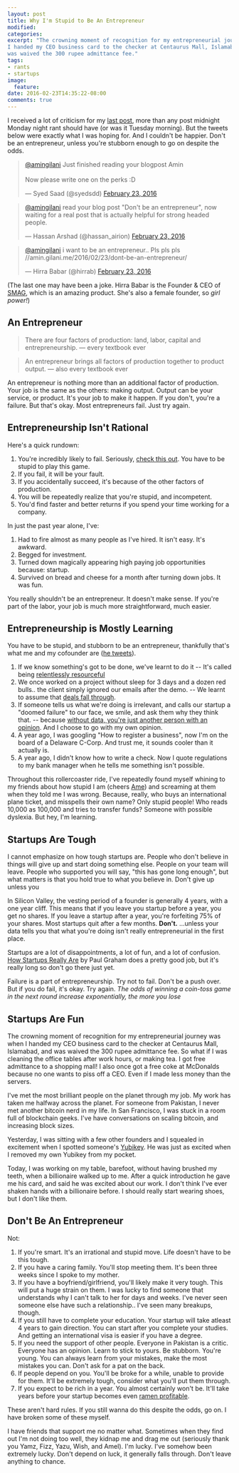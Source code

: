 ```yaml
---
layout: post
title: Why I'm Stupid to Be An Entrepreneur
modified:
categories:
excerpt: "The crowning moment of recognition for my entrepreneurial journey was when
I handed my CEO business card to the checker at Centaurus Mall, Islamabad, and
was waived the 300 rupee admittance fee."
tags:
- rants
- startups
image:
  feature:
date: 2016-02-23T14:35:22-08:00
comments: true
---
```

I received a lot of criticism for my [last post](http://amin.gilani.me/2016/02/23/dont-be-an-entrepreneur/), more than any post midnight Monday night rant should have (or was it Tuesday morning). But
the tweets below were exactly what I was hoping for. And I couldn't be happier.
Don't be an entrepreneur, unless you're stubborn enough to go on despite the odds.

<blockquote class="twitter-tweet" data-lang="en"><p lang="en" dir="ltr"><a href="https://twitter.com/amingilani">@amingilani</a> Just finished reading your blogpost Amin <br><br>Now please write one on the perks :D</p>&mdash; Syed Saad (@syedsdd) <a href="https://twitter.com/syedsdd/status/702086733299589120">February 23, 2016</a></blockquote>
<script async src="//platform.twitter.com/widgets.js" charset="utf-8"></script>

<blockquote class="twitter-tweet" data-lang="en"><p lang="en" dir="ltr"><a href="https://twitter.com/amingilani">@amingilani</a> read your blog post &quot;Don&#39;t be an entrepreneur&quot;, now waiting for a real post that is actually helpful for strong headed people.</p>&mdash; Hassan Arshad (@hassan_airion) <a href="https://twitter.com/hassan_airion/status/702100266070499328">February 23, 2016</a></blockquote>
<script async src="//platform.twitter.com/widgets.js" charset="utf-8"></script>

<blockquote class="twitter-tweet" data-lang="en"><p lang="en" dir="ltr"><a href="https://twitter.com/amingilani">@amingilani</a>  i want to be an entrepreneur.. Pls pls pls //amin.gilani.me/2016/02/23/dont-be-an-entrepreneur/</p>&mdash; Hirra Babar (@hirrab) <a href="https://twitter.com/hirrab/status/702108076976029696">February 23, 2016</a></blockquote>
<script async src="//platform.twitter.com/widgets.js" charset="utf-8"></script>

(The last one may have been a joke. Hirra Babar is the Founder & CEO of
[SMAG](//smag.io), which is an amazing product. She's also a female founder, so
*girl power!*)

## An Entrepreneur

<blockquote>There are four factors of production: land, labor, capital and
entrepreneurship. &mdash; every textbook ever</blockquote>
<blockquote>An entrepreneur brings all factors of production together to product
output. &mdash; also every textbook ever</blockquote>

An entrepreneur is nothing more than an additional factor of production. Your
job is the same as the others: making output. Output can be your service,
or product. It's your job to make it happen. If you don't, you're a failure.
But that's okay. Most entrepreneurs fail. Just try again.

## Entrepreneurship Isn't Rational

Here's a quick rundown:

  1. You're incredibly likely to fail. Seriously, [check this out](http://www.statisticbrain.com/startup-failure-by-industry/). You have to be stupid to play this game.
  2. If you fail, it will be your fault.
  3. If you accidentally succeed, it's because of the other factors of production.
  4. You will be repeatedly realize that you're stupid, and incompetent.
  5. You'd find faster and better returns if you spend your time working for a company.

In just the past year alone, I've:

  1. Had to fire almost as many people as I've hired. It isn't easy. It's awkward.
  2. Begged for investment.
  3. Turned down magically appearing high paying job opportunities because: startup.
  4. Survived on bread and cheese for a month after turning down jobs. It was fun.

You really shouldn't be an entrepreneur. It doesn't make sense. If you're part
of the labor, your job is much more straightforward, much easier.

## Entrepreneurship is Mostly Learning

You have to be stupid, and stubborn to be an entrepreneur, thankfully that's what
me and my cofounder are ([he tweets](https://twitter.com/waleedsulehria)).

  1. If we know something's got to be done, we've learnt to do it -- It's called being
[relentlessly resourceful](http://www.paulgraham.com/relres.html)
  2. We once worked on a project without sleep for 3 days
and a dozen red bulls.. the client simply ignored our emails after the demo. --
We learnt to assume that [deals fall through](http://paulgraham.com/fundraising.html).
  3. If someone tells us what we're doing is irrelevant, and calls our startup
a "doomed failure" to our face, we smile, and ask them why they think that. --
because [without data, you're just another person with an opinion](http://startupquotes.startupvitamins.com/post/101859447773/without-data-youre-just-another-person-with-an). And I choose to go with my own opinion.
  4. A year ago, I was googling "How to register a business", now I'm on the
board of a Delaware C-Corp. And trust me, it sounds cooler than it actually is.
  5. A year ago, I didn't know how to write a check. Now I quote regulations to
my bank manager when he tells me something isn't possible.

Throughout this rollercoaster ride, I've repeatedly found myself whining to my
friends about how stupid I am (cheers [Ame](https://twitter.com/amelghanii))
and screaming at them when they told me I was wrong. Because, really, who buys
an international plane ticket, and misspells their own name? Only stupid people!
Who reads 10,000 as 100,000 and tries to transfer funds? Someone with possible
dyslexia. But hey, I'm learning.

## Startups Are Tough

I cannot emphasize on how tough startups are. People who don't believe in
things will give up and start doing something else. People on your team will
leave. People who supported you will say, "this has gone long enough", but what
matters is that you hold true to what you believe in. Don't give up unless you

In Silicon Valley, the vesting period of a founder is generally 4 years, with a
one year cliff. This means that if you leave you startup before a year, you
get no shares. If you leave a startup after a year, you're forfeiting 75% of
your shares. Most startups quit after a few months. **Don't.** ...unless your
data tells you that what you're doing isn't really entrepreneurial in the first
place.

Startups are a lot of disappointments, a lot of fun, and a lot of confusion.
[How Startups Really Are](http://www.paulgraham.com/really.html) by Paul Graham
does a pretty good job, but it's really long so don't go there just yet.

Failure is a part of entrepreneurship. Try not to fail. Don't be a push over.
But if you do fail, it's okay. Try again. *The odds of winning a coin-toss
game in the next round increase exponentially, the more you lose*

## Startups Are Fun

The crowning moment of recognition for my entrepreneurial journey was when
I handed my CEO business card to the checker at Centaurus Mall, Islamabad, and
was waived the 300 rupee admittance fee. So what if I was cleaning the office
tables after work hours, or making tea. I got free admittance to a shopping
mall! I also once got a free coke at McDonalds because no one wants to piss off
a CEO. Even if I made less money than the servers.

I've met the most brilliant people on the planet through my job. My work has
taken me halfway across the planet. For someone from Pakistan, I never met
another bitcoin nerd in my life. In San Francisco, I was stuck in a room full of
blockchain geeks. I've have conversations on scaling bitcoin, and increasing
block sizes.

Yesterday, I was sitting with a few other founders and I squealed in excitement
when I spotted someone's [Yubikey](https://www.yubico.com/products/). He was
just as excited when I removed my own Yubikey from my pocket.

Today, I was working on my table, barefoot, without having brushed my teeth,
when a billionaire walked up to me. After a quick introduction he gave me his
card, and said he was excited about our work. I don't think I've ever shaken
hands with a billionaire before. I should really start wearing shoes, but I
don't like them.

## Don't Be An Entrepreneur

Not:

  1. If you're smart. It's an irrational and stupid move. Life doesn't have to
be this tough.
  2. If you have a caring family. You'll stop meeting them. It's been three
weeks since I spoke to my mother.
  3. If you have a boyfriend/girlfriend, you'll likely make it very tough. This
will put a huge strain on them. I was lucky to find someone that understands
why I can't talk to her for days and weeks. I've never seen someone else have such a
relationship.. I've seen many breakups, though.
  4. If you still have to complete your education. Your startup will take
atleast 4 years to gain direction. You can start after you complete your
studies. And getting an international visa is easier if you have a degree.
  5. If you need the support of other people. Everyone in Pakistan is a critic.
Everyone has an opinion. Learn to stick to yours. Be stubborn. You're young. You
can always learn from your mistakes, make the most mistakes you can. Don't ask
for a pat on the back.
  6. If people depend on you. You'll be broke for a while, unable to provide for
them. It'll be extremely tough, consider what you'll put them through.
  7. If you expect to be rich in a year. You almost certainly won't be. It'll
take years before your startup becomes even [ramen profitable](http://www.paulgraham.com/ramenprofitable.html).

These aren't hard rules. If you still wanna do this despite the odds, go on. I
have broken some of these myself.

I have friends that support me no matter what. Sometimes when they find out
I'm not doing too well, they kidnap me and drag me out (seriously thank you
Yamz, Fizz, Yazu, Wish, and Amel). I'm lucky. I've somehow been extremely lucky. Don't
depend on luck, it generally falls through. Don't leave anything to chance.
